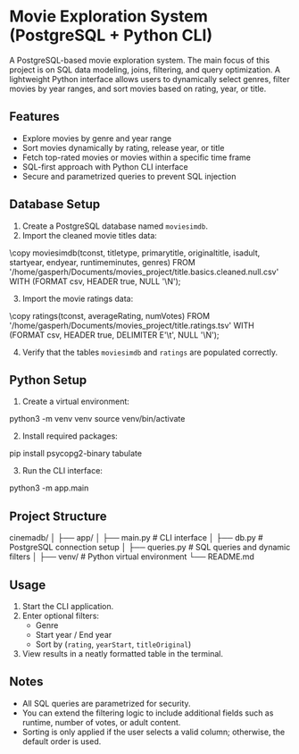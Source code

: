 # Movie Exploration System (PostgreSQL + Python CLI)

A PostgreSQL-based movie exploration system. The main focus of this project is on SQL data modeling, joins, filtering, and query optimization. A lightweight Python interface allows users to dynamically select genres, filter movies by year ranges, and sort movies based on rating, year, or title.

## Features

- Explore movies by genre and year range
- Sort movies dynamically by rating, release year, or title
- Fetch top-rated movies or movies within a specific time frame
- SQL-first approach with Python CLI interface
- Secure and parametrized queries to prevent SQL injection

## Database Setup

1. Create a PostgreSQL database named `moviesimdb`.
2. Import the cleaned movie titles data:

\copy moviesimdb(tconst, titletype, primarytitle, originaltitle, isadult, startyear, endyear, runtimeminutes, genres) FROM '/home/gasperh/Documents/movies_project/title.basics.cleaned.null.csv' WITH (FORMAT csv, HEADER true, NULL '\N');

3. Import the movie ratings data:

\copy ratings(tconst, averageRating, numVotes) FROM '/home/gasperh/Documents/movies_project/title.ratings.tsv' WITH (FORMAT csv, HEADER true, DELIMITER E'\t', NULL '\N');

4. Verify that the tables `moviesimdb` and `ratings` are populated correctly.

## Python Setup

1. Create a virtual environment:

python3 -m venv venv
source venv/bin/activate

2. Install required packages:

pip install psycopg2-binary tabulate

3. Run the CLI interface:

python3 -m app.main

## Project Structure

cinemadb/
│
├── app/
│   ├── main.py       # CLI interface
│   ├── db.py         # PostgreSQL connection setup
│   ├── queries.py    # SQL queries and dynamic filters
│
├── venv/             # Python virtual environment
└── README.md

## Usage

1. Start the CLI application.
2. Enter optional filters:
   - Genre
   - Start year / End year
   - Sort by (`rating`, `yearStart`, `titleOriginal`)
3. View results in a neatly formatted table in the terminal.

## Notes

- All SQL queries are parametrized for security.
- You can extend the filtering logic to include additional fields such as runtime, number of votes, or adult content.
- Sorting is only applied if the user selects a valid column; otherwise, the default order is used.

